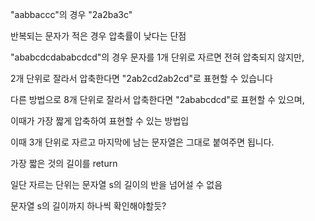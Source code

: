  "aabbaccc"의 경우 "2a2ba3c"

 반복되는 문자가 적은 경우 압축률이 낮다는 단점



"ababcdcdababcdcd"의 경우 문자를 1개 단위로 자르면 전혀 압축되지 않지만, 

2개 단위로 잘라서 압축한다면 "2ab2cd2ab2cd"로 표현할 수 있습니다

다른 방법으로 8개 단위로 잘라서 압축한다면 "2ababcdcd"로 표현할 수 있으며,

이때가 가장 짧게 압축하여 표현할 수 있는 방법입

이때 3개 단위로 자르고 마지막에 남는 문자열은 그대로 붙여주면 됩니다.

가장 짧은 것의 길이를 return



일단 자르는 단위는 문자열 s의 길이의 반을 넘어설 수 없음

문자열 s의 길이까지 하나씩 확인해야할듯?

